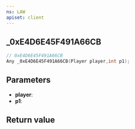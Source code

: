 ```yaml
---
ns: LAW
apiset: client
---
```

## _0xE4D6E45F491A66CB

```c
// 0xE4D6E45F491A66CB
Any _0xE4D6E45F491A66CB(Player player,int p1);
```


## Parameters
* **player**:
* **p1**:

## Return value